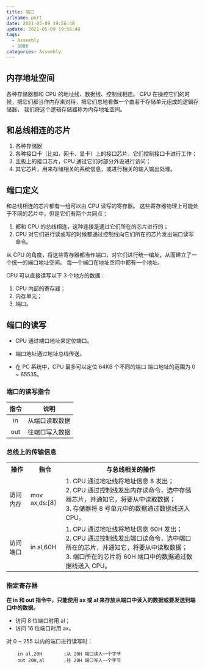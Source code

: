 ```yaml
---
title: 端口
urlname: port
date: 2021-05-09 19:56:48
update: 2021-05-09 19:56:48
tags:
  - Assembly
  - 8086
categories: Assembly
---
```


## 内存地址空间

各种存储器都和 CPU 的地址线、数据线、控制线相连。
CPU 在操控它们的时候，把它们都当作内存来对待，把它们总地看做一个由若干存储单元组成的逻辑存储器，
我们将这个逻辑存储器称为内存地址空间。

<!-- more -->

## 和总线相连的芯片

1. 各种存储器
2. 各种接口卡（比如，网卡、显卡）上的接口芯片，它们控制接口卡进行工作；
3. 主板上的接口芯片，CPU 通过它们对部分外设进行访问；
4. 其它芯片，用来存储相关的系统信息，或进行相关的输入输出处理。

## 端口定义

和总线相连的芯片都有一组可以由 CPU 读写的寄存器。
这些寄存器物理上可能处于不同的芯片中，但是它们有两个共同点：

1. 都和 CPU 的总线相连，这种连接是通过它们所在的芯片进行的；
2. CPU 对它们进行读或写的时候都通过控制线向它们所在的芯片发出端口读写命令。

从 CPU 的角度，将这些寄存器都当作端口，对它们进行统一编址，从而建立了一个统一的端口地址空间。
每一个端口在地址空间中都有一个地址。

CPU 可以直接读写以下 3 个地方的数据：

1. CPU 内部的寄存器；
2. 内存单元；
3. 端口。

## 端口的读写

- CPU 通过端口地址来定位端口。

- 端口地址通过地址总线传送。

- 在 PC 系统中，CPU 最多可以定位 64KB 个不同的端口
  端口地址的范围为 0 ~ 65535。

### 端口的读写指令

| 指令 |      说明      |
| :--: | :------------: |
|  in  | 从端口读取数据 |
| out  | 往端口写入数据 |

### 总线上的传输信息

<table>
    <tr>
        <th>操作</th>
        <th>指令</th>
        <th>与总线相关的操作</th>
    </tr>
    <tr>
        <td>访问内存</td>
        <td>mov ax,ds:[8]</td>
        <td>
            1. CPU 通过地址线将地址信息 8 发出；<br/>
            2. CPU 通过控制线发出内存读命令，选中存储器芯片，并通知它，将要从中读取数据；<br/>
            3. 存储器将 8 号单元中的数据通过数据线送入 CPU。
        </td>
    </tr>
        <tr>
        <td>访问端口</td>
        <td>in al,60H</td>
        <td>
            1. CPU 通过地址线将地址信息 60H 发出；<br/>
            2. CPU 通过控制线发出端口读命令，选中端口所在的芯片，并通知它，将要从中读取数据；<br/>
            3. 端口所在的芯片将 60H 端口中的数据通过数据线送入 CPU。
        </td>
    </tr>
</table>

### 指定寄存器

**在 in 和 out 指令中，只能使用 ax 或 al 来存放从端口中读入的数据或要发送到端口中的数据。**

- 访问 8 位端口时用 al；
- 访问 16 位端口时用 ax。

对 0 ~ 255 以内的端口进行读写时：

```Assembly
    in al,20H        ;从 20H 端口读入一个字节
    out 20H,al       ;往 20H 端口写入一个字节
```
